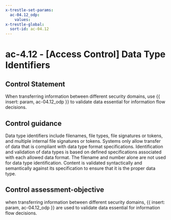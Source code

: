 ```yaml
---
x-trestle-set-params:
  ac-04.12_odp:
    values:
x-trestle-global:
  sort-id: ac-04.12
---
```


# ac-4.12 - \[Access Control\] Data Type Identifiers

## Control Statement

When transferring information between different security domains, use {{ insert: param, ac-04.12_odp }} to validate data essential for information flow decisions.

## Control guidance

Data type identifiers include filenames, file types, file signatures or tokens, and multiple internal file signatures or tokens. Systems only allow transfer of data that is compliant with data type format specifications. Identification and validation of data types is based on defined specifications associated with each allowed data format. The filename and number alone are not used for data type identification. Content is validated syntactically and semantically against its specification to ensure that it is the proper data type.

## Control assessment-objective

when transferring information between different security domains, {{ insert: param, ac-04.12_odp }} are used to validate data essential for information flow decisions.
